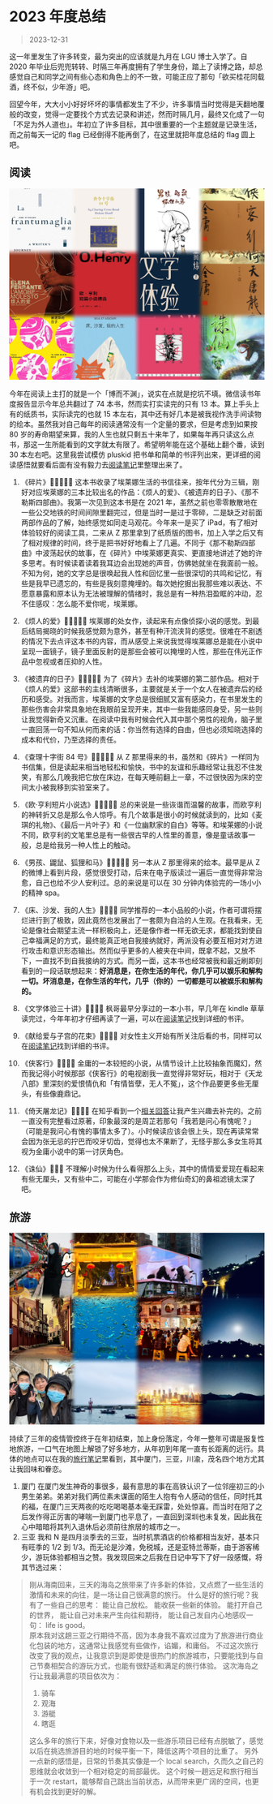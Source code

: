 # 2023 年度总结

> 2023-12-31

这一年里发生了许多转变，最为突出的应该就是九月在 LGU 博士入学了。自 2020 年毕业后兜兜转转、时隔三年再度拥有了学生身份，踏上了读博之路，却总感觉自己和同学之间有些心态和角色上的不一致，可能正应了那句「欲买桂花同载酒，终不似，少年游」吧。

回望今年，大大小小好好坏坏的事情都发生了不少，许多事情当时觉得是天翻地覆般的改变，觉得一定要找个方式去记录和讲述，然而时隔几月，最终又化成了一句「不足为外人道也」。年初立了许多目标，其中很重要的一个主题就是记录生活，而之前每天一记的 flag 已经倒得不能再倒了，在这里就把年度总结的 flag 圆上吧。

## 阅读

![books](../img/2023-book.jpg)

今年在阅读上主打的就是一个「博而不渊」，说实在点就是挖坑不填。微信读书年度报告显示今年总共翻过了 74 本书，然而实打实读完的只有 13 本。算上手头上有的纸质书，实际读完的也就 15 本左右，其中还有好几本是被我视作洗手间读物的绘本。虽然我对自己每年的阅读通常没有一个定量的要求，但是考虑到如果按 80 岁的寿命期望来算，我的人生也就只剩五十来年了，如果每年再只读这么点书，那这一生所能看到的文字就太有限了。希望明年能在这个基础上翻个番，读到 30 本左右吧。这里我尝试模仿 pluskid 把书单和简单的书评列出来，更详细的阅读感悟就要看后面有没有毅力去[阅读笔记](https://markwwen.github.io/blog/#/reading/)里整理出来了。

1. 《碎片》🌟🌟🌟🌟🌟
这本书收录了埃莱娜生活的书信往来，按年代分为三辑，刚好对应埃莱娜的三本比较出名的作品：《烦人的爱》、《被遗弃的日子》、《那不勒斯四部曲》。我第一次见到这本书是在 2021 年，虽然之前也零零散散地在一些公交地铁的时间间隙里翻完过，但是当时一是过于零碎，二是缺乏对前面两部作品的了解，始终感觉如同走马观花。今年来一是买了 iPad，有了相对体验较好的阅读工具，二来从 Z 那里拿到了纸质版的图书，加上入学之后又有了相对规律的时间，终于是把书好好地看上了几遍。不同于《那不勒斯四部曲》中波荡起伏的故事，在《碎片》中埃莱娜更真实、更直接地讲述了她的许多思考。有时候读着读着我耳边会出现她的声音，仿佛她就坐在我面前一般。不知为何，她的文字总是很唤起我人性和回忆里一些很深切的共鸣和记忆，有些是我早已遗忘的，有些是我刻意掩埋的。每次她挖掘出我那些难以表达、不愿意暴露和原本认为无法被理解的情绪时，我总是有一种热泪盈眶的冲动，忍不住感叹：怎么能不爱你呢，埃莱娜。

2. 《烦人的爱》🌟🌟🌟🌟🌟
埃莱娜的处女作，读起来有点像侦探小说的感觉。到最后结局揭晓的时候我感觉颇为意外，甚至有种汗流浃背的感觉。很难在不剧透的情况下去点评这本书的内容，而从感受上来说我觉得埃莱娜总是能在小说中呈现一面镜子，镜子里面反射的是那些会被可以掩埋的人性，那些在伟光正作品中忽视或者压抑的人性。

3. 《被遗弃的日子》🌟🌟🌟🌟🌟
为了《碎片》去补的埃莱娜的第二部作品。相对于《烦人的爱》这部书的主线清晰很多，主要就是关于一个女人在被遗弃后的经历和感受。对我而言，埃莱娜的文字总是很细腻又富有感染力，在书里发生的那些伤害会非常具象地在我眼前呈现开来，其中一些我能感同身受，另一些则让我觉得新奇又沉重。在阅读中我有时候会代入其中那个男性的视角，脑子里一直回荡一句不知从何而来的话：你当然有选择的自由，但也必须知晓选择的成本和代价，乃至选择的责任。

4. 《查理十字街 84 号》🌟🌟🌟🌟🌟
从 Z 那里得来的书，虽然和《碎片》一样同为书信集，但是读起来相当地轻松和愉快，书中的友谊和乐趣经常让我忍不住发笑，有那么几晚我把它放在床边，在每天睡前翻上一章，不过很快因为床的空间太小被我移到实验室来了。

5. 《欧·亨利短片小说选》🌟🌟🌟🌟🌟
总的来说是一些诙谐而温馨的故事，而欧亨利的神转折又总是那么令人惊呼。有几个故事是很小的时候就读到的，比如《麦琪的礼物》、《最后一片叶子》和《一位幽默家的自白》等等。和埃莱娜的小说不同，欧亨利的文笔里总是有一些很古早的人性里的善意，像是童话故事一般，总是给我另一种人性上的触动。

6. 《男孩、鼹鼠、狐狸和马》🌟🌟🌟🌟🌟
另一本从 Z 那里得来的绘本。最早是从 Z 的微博上看到片段，感觉很受打动，后来在电子版读过一遍后一直觉得非常治愈，自己也给不少人安利过。总的来说是可以在 30 分钟内体验完的一场小小的精神 spa。

7. 《床、沙发、我的人生》🌟🌟🌟🌟
同学推荐的一本小品般的小说，作者可谓将摆烂进行到了极致，因此竟然也发展出了一套颇为自洽的人生观。在我看来，无论是像社会期望主流一样积极向上，还是像作者一样无欲无求，都能找到使自己幸福满足的方式，最终能真正地自我接纳就好，两派没有必要互相对对方进行攻击和意识形态输出。然而似乎更多的人被夹在中间，既拿不起，又放不下，一直找不到自我接纳的方式。而另一面，这本书也经常被我和最近刷即刻看到的一段话联想起来：**好消息是，在你生活的年代，你几乎可以娱乐和解构一切。坏消息是，在你生活的年代，几乎（你的）一切都是可以被娱乐和解构的。**

8. 《文学体验三十讲》🌟🌟🌟🌟
枫哥最早分享过的一本小书，早几年在 kindle 草草读完过，今年年初才仔细再读了一遍，可以在[阅读笔记](https://markwwen.github.io/blog/#/reading/notes/literature-talk)找到详细的书评。

9. 《献给爱与子宫的花束》🌟🌟🌟🌟
对女性主义开始有所关注后看的书，同样可以在[阅读笔记](https://markwwen.github.io/blog/#/reading/notes/flower-for-love-uterus)找到详细的书评。

10. 《侠客行》🌟🌟🌟🌟
金庸的一本较短的小说，从情节设计上比较抽象而魔幻，然而我记得小时候那部《侠客行》的电视剧我一直觉得非常好玩，相对于《天龙八部》里深刻的爱恨情仇和「有情皆孽，无人不冤」，这个作品要更多些无厘头，有些像鹿鼎记。

11. 《倚天屠龙记》🌟🌟🌟🌟
在知乎看到一个[相关回答](https://www.zhihu.com/question/576349950/answer/3169159378)让我产生兴趣去补完的。之前一直没有完整看过原著，印象最深的是周芷若那句「我若是问心有愧呢？」（可能是我问心有愧的事情太多了）。小时候读应该会很上头，现在再读常常会因为张无忌的拧巴而咬牙切齿，觉得也太不果断了，无怪乎那么多女生将其视为金庸小说中的第一讨厌角色。

12. 《诛仙》🌟🌟🌟
不理解小时候为什么看得那么上头，其中的情情爱爱现在看起来有些无厘头，又有些中二，可能在小学那会作为修仙奇幻的鼻祖滤镜太深了吧。

## 旅游

![travel](../img/2023-travel.jpg)

持续了三年的疫情管控终于在年初结束，加上身份落定，今年一整年可谓是报复性地旅游，一口气在地图上解锁了好多地方，从年初到年尾一直有长距离的远行。具体的地点可以在我的[旅行笔记](https://markwwen.github.io/blog/#/traveler/)里看到，其中厦门，三亚，川渝，茂名四个地方尤其让我回味和眷恋。

1. 厦门
在厦门发生神奇的事很多，最有意思的事在高铁认识了一位邻座初三的小男生弟弟。弟弟对我们两位素未谋面的陌生人抱有令人感动的信任，同时托其的福，在厦门三天两夜的吃吃喝喝基本毫无踩雷，处处惊喜。而当时在阳了之后发作得正厉害的哮喘一到厦门也平息了，一直回到深圳也未复发，因此我在心中暗暗将其列入退休后必须前往旅居的城市之一。
2. 三亚
我和 N 是四月淡季去的三亚，当时机票酒店的价格都相当友好，基本只有旺季的 1/2 到 1/3。而无论是沙滩，免税城，还是亚特兰蒂斯，由于游客稀少，游玩体验都相当之赞。我发现回来之后我在日记中写下了好一段感慨，将其节选过来：

>刚从海南回来，三天的海岛之旅带来了许多新的体验，又点燃了一些生活的激情和未来的向往，是一场让自己很满意的旅行。
>什么是好的旅行呢？我有了一些自己的思考：
>能让自己放松。
>能收获一些新的体验。
>能打开自己的世界，
>能让自己对未来产生向往和期待，
>能让自己发自内心地感叹一句：
>life is good。  
>原本我对这趟三亚之行期待不高，因为本身我不喜欢过度为了旅游进行商业化包装的地方，这通常让我感觉有些做作，谄媚，和庸俗。
>不过这次旅行改变了我的观点，让我意识到是即使是很热门的旅游城市，只要能找到与自己节奏相契合的游玩方式，也能有很舒适和满足的旅行体验。
>这次海岛之行让我最满意的项目依次为：
>1. 骑车
>2. 观海
>3. 游艇
>4. 瞎逛  
>
>这么多年的旅行下来，好像对食物以及一些游乐项目已经有点脱敏了，感觉以后在挑选旅游目的地的时候平衡一下，降低这两个项目的比重了。
>另外一点新的感悟是，日常的节奏其实像是一个 local search，久而久之自己的思维就会收敛到一个相对稳定的局部最优。
>这个时候一趟远足和旅行相当于一次 restart，能够帮自己跳出当前状态，从而带来更广阔的空间，也更有机会找到更好的解。
